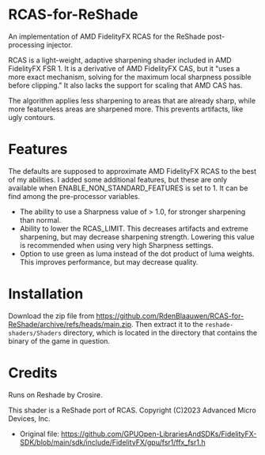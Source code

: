 # RCAS-for-ReShade

An implementation of AMD FidelityFX RCAS for the ReShade post-processing injector.

RCAS is a light-weight, adaptive sharpening shader included in AMD FidelityFX FSR 1. It is a derivative of AMD FidelityFX CAS, but it "uses a more exact mechanism, solving for the maximum local sharpness possible before clipping." It also lacks the support for scaling that AMD CAS has.

The algorithm applies less sharpening to areas that are already sharp, while more
featureless areas are sharpened more. This prevents artifacts, like ugly contours.

# Features

The defaults are supposed to approximate AMD FidelityFX RCAS to the best of my abilities.
I added some additional features, but these are only available when
ENABLE_NON_STANDARD_FEATURES is set to 1. It can be find among the pre-processor variables.

- The ability to use a Sharpness value of > 1.0, for stronger sharpening than normal.
- Ability to lower the RCAS_LIMIT. This decreases artifacts and extreme sharpening, but may decrease sharpening strength. Lowering this value is recommended when using very high Sharpness settings.
- Option to use green as luma instead of the dot product of luma weights. This improves performance, but may decrease quality.

# Installation

Download the zip file from https://github.com/RdenBlaauwen/RCAS-for-ReShade/archive/refs/heads/main.zip. Then extract it to the `reshade-shaders/Shaders` directory, which is located in the directory that contains the binary of the game in question.

# Credits

Runs on Reshade by Crosire.

This shader is a ReShade port of RCAS. Copyright (C)2023 Advanced Micro Devices, Inc.

- Original file: https://github.com/GPUOpen-LibrariesAndSDKs/FidelityFX-SDK/blob/main/sdk/include/FidelityFX/gpu/fsr1/ffx_fsr1.h
